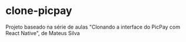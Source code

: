 # clone-picpay
Projeto baseado na série de aulas "Clonando a interface do PicPay com React Native", de Mateus Silva
